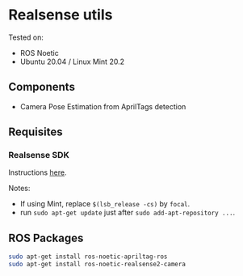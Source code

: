 # Realsense utils

Tested on:

* ROS Noetic
* Ubuntu 20.04 / Linux Mint 20.2

## Components

* Camera Pose Estimation from AprilTags detection

## Requisites

### Realsense SDK

Instructions [here](https://github.com/IntelRealSense/librealsense/blob/master/doc/distribution_linux.md).

Notes:

* If using Mint, replace `$(lsb_release -cs)` by `focal`.
* run `sudo apt-get update` just after `sudo add-apt-repository ...`.

## ROS Packages

``` bash
sudo apt-get install ros-noetic-apriltag-ros
sudo apt-get install ros-noetic-realsense2-camera
```
